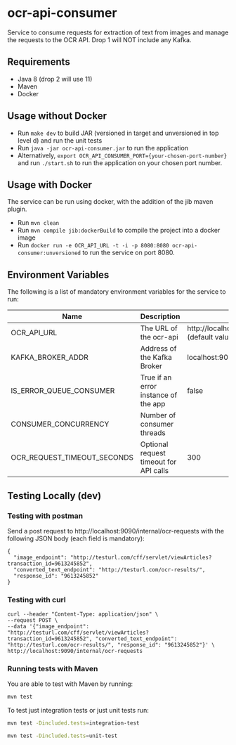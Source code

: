 # ocr-api-consumer

Service to consume requests for extraction of text from images and manage the requests to the OCR API. Drop 1 will NOT include any Kafka.

## Requirements

- Java 8 (drop 2 will use 11)
- Maven
- Docker

## Usage without Docker

- Run `make dev` to build JAR (versioned in target and unversioned in top level d) and run the unit tests
- Run `java -jar ocr-api-consumer.jar` to run the application
- Alternatively, `export OCR_API_CONSUMER_PORT={your-chosen-port-number}` and run `./start.sh` to run the application on your chosen port number.

## Usage with Docker

The service can be run using docker, with the addition of the jib maven plugin.
- Run `mvn clean`
- Run `mvn compile jib:dockerBuild` to compile the project into a docker image
- Run `docker run -e OCR_API_URL -t -i -p 8080:8080 ocr-api-consumer:unversioned` to run the service on port 8080.

## Environment Variables

The following is a list of mandatory environment variables for the service to run:


Name                                        | Description                                  | Example Value
------------------------------------------- | -----------------------------------          | -------------------------------------------------------------------------
OCR_API_URL                                 | The URL of the ocr-api                       | http://localhost:8080/api/ocr/image/tiff/extractText  (default value)
KAFKA_BROKER_ADDR                           | Address of the Kafka Broker                  | localhost:9092
IS_ERROR_QUEUE_CONSUMER                     | True if an error instance of the app         | false  
CONSUMER_CONCURRENCY                        | Number of consumer threads                   |
OCR_REQUEST_TIMEOUT_SECONDS                 | Optional request timeout for API calls       | 300


## Testing Locally (dev)

### Testing with postman

Send a post request to http://localhost:9090/internal/ocr-requests with the following JSON body (each field is mandatory):
```
{
  "image_endpoint": "http://testurl.com/cff/servlet/viewArticles?transaction_id=9613245852",
  "converted_text_endpoint": "http://testurl.com/ocr-results/",
  "response_id": "9613245852"
}
```

### Testing with curl
```
curl --header "Content-Type: application/json" \
--request POST \
--data '{"image_endpoint": "http://testurl.com/cff/servlet/viewArticles?transaction_id=9613245852", "converted_text_endpoint": "http://testurl.com/ocr-results/", "response_id": "9613245852"}' \
http://localhost:9090/internal/ocr-requests
```

### Running tests with Maven

You are able to test with Maven by running:

``` bash
mvn test
```

To test just integration tests or just unit tests run:

``` bash
mvn test -Dincluded.tests=integration-test
```

``` bash
mvn test -Dincluded.tests=unit-test
```
